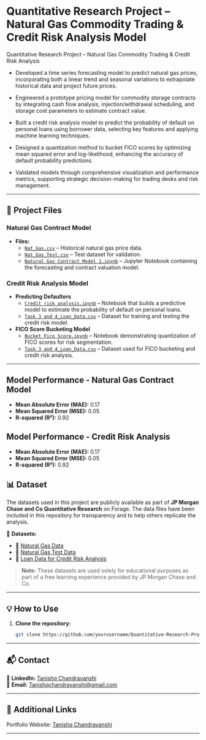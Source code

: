 # Quantitative Research Project – Natural Gas Commodity Trading & Credit Risk Analysis Model

Quantitative Research Project – Natural Gas Commodity Trading & Credit Risk Analysis

- Developed a time series forecasting model to predict natural gas prices, incorporating both a linear trend and seasonal variations to extrapolate historical data and project future prices.

- Engineered a prototype pricing model for commodity storage contracts by integrating cash flow analysis, injection/withdrawal scheduling, and storage cost parameters to estimate contract value.

- Built a credit risk analysis model to predict the probability of default on personal loans using borrower data, selecting key features and applying machine learning techniques.

- Designed a quantization method to bucket FICO scores by optimizing mean squared error and log-likelihood, enhancing the accuracy of default probability predictions.

- Validated models through comprehensive visualization and performance metrics, supporting strategic decision-making for trading desks and risk management.

---

## 📁 Project Files

### **Natural Gas Contract Model**
- **Files:**
  - [`Nat_Gas.csv`](https://github.com/vans2045/Natural-Gas-and-Loan-Default-Prediction-Models/blob/main/Natural%20Gas%20Contract%20Model/Model%201/Nat_Gas.csv) – Historical natural gas price data.
  - [`Nat_Gas_Test.csv`](https://github.com/vans2045/Natural-Gas-and-Loan-Default-Prediction-Models/blob/main/Natural%20Gas%20Contract%20Model/Model%201/Nat_Gas_Test.csv) – Test dataset for validation.
  - [`Natural Gas Contract Model 1.ipynb`](https://github.com/vans2045/Natural-Gas-and-Loan-Default-Prediction-Models/blob/main/Natural%20Gas%20Contract%20Model/Model%201/Natural%20Gas%20Contract%20Model%201.ipynb) – Jupyter Notebook containing the forecasting and contract valuation model.
  

### **Credit Risk Analysis Model**
- **Predicting Defaulters**
  - [`Credit risk analysis.ipynb`](https://github.com/vans2045/Natural-Gas-and-Loan-Default-Prediction-Models/blob/main/Credit%20risk%20analysis%20model/Predicting%20defaulters/Credit%20risk%20analysis.ipynb) – Notebook that builds a predictive model to estimate the probability of default on personal loans.
  - [`Task 3 and 4_Loan_Data.csv`](https://github.com/vans2045/Natural-Gas-and-Loan-Default-Prediction-Models/blob/main/Credit%20risk%20analysis%20model/FICO%20score%20Bucketing%20model/Task%203%20and%204_Loan_Data.csv) – Dataset for training and testing the credit risk model.
- **FICO Score Bucketing Model**
  - [`Bucket Fico Score.ipynb`](https://github.com/vans2045/Natural-Gas-and-Loan-Default-Prediction-Models/blob/main/Credit%20risk%20analysis%20model/FICO%20score%20Bucketing%20model/Bucket%20Fico%20Score.ipynb) – Notebook demonstrating quantization of FICO scores for risk segmentation.
  - [`Task 3 and 4_Loan_Data.csv`](https://github.com/vans2045/Natural-Gas-and-Loan-Default-Prediction-Models/blob/main/Credit%20risk%20analysis%20model/FICO%20score%20Bucketing%20model/Task%203%20and%204_Loan_Data.csv) – Dataset used for FICO bucketing and credit risk analysis.

---

## Model Performance - Natural Gas Contract Model
- **Mean Absolute Error (MAE):** 0.17
- **Mean Squared Error (MSE):** 0.05
- **R-squared (R²):** 0.92
  
## Model Performance - Credit Risk Analysis
- **Mean Absolute Error (MAE):** 0.17
- **Mean Squared Error (MSE):** 0.05
- **R-squared (R²):** 0.92

## 📊 Dataset

The datasets used in this project are publicly available as part of **JP Morgan Chase and Co Quantitative Research** on Forage. The data files have been included in this repository for transparency and to help others replicate the analysis.

📂 **Datasets:**

- 📄 [Natural Gas Data]([./Natural%20Gas%20Contract%20Model/Nat_Gas.csv](https://github.com/vans2045/Natural-Gas-and-Loan-Default-Prediction-Models/blob/main/Natural%20Gas%20Contract%20Model/Model%201/Nat_Gas.csv))
- 📄 [Natural Gas Test Data]([./Natural%20Gas%20Contract%20Model/Nat_Gas_Test.csv](https://github.com/vans2045/Natural-Gas-and-Loan-Default-Prediction-Models/blob/main/Natural%20Gas%20Contract%20Model/Model%201/Nat_Gas_Test.csv))
- 📄 [Loan Data for Credit Risk Analysis]([./Credit%20Risk%20Analysis%20Model/Task%203%20and%204_Loan_Data.csv](https://github.com/vans2045/Natural-Gas-and-Loan-Default-Prediction-Models/blob/main/Credit%20risk%20analysis%20model/FICO%20score%20Bucketing%20model/Task%203%20and%204_Loan_Data.csv))

> **Note:** These datasets are used solely for educational purposes as part of a free learning experience provided by JP Morgan Chase and Co.

---

## 💡 How to Use

1. **Clone the repository:**
   ```bash
   git clone https://github.com/yourusername/Quantitative-Research-Project.git

---

## 📬 Contact  
🔗 **LinkedIn:** [Tanishq Chandravanshi](https://www.linkedin.com/in/tanishq-chandravanshi-b6a026213/)  
📧 **Email:** Tanishqchandravanshi@gmail.com 

---

## 🔗 Additional Links


Portfolio Website: [Tanishq Chandravanshi](https://tanishqchandravanshi.netlify.app/)

---
